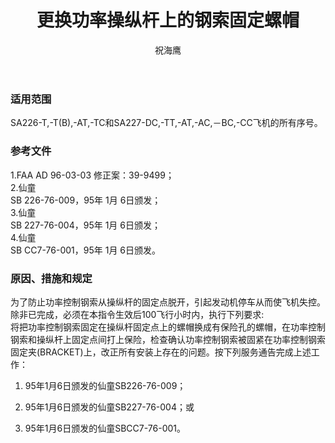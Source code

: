 ﻿---
amendno: 39-1590  
cadno: CAD1996-MTRO-01  
title: 更换功率操纵杆上的钢索固定螺帽  
publishdate: 1996-03-11  
effdate: 1996-03-11  
acmodels: ["SA226","SA227"]  
tags: []  
engs: []  
pns: []  
mfrs: ["仙童"]  
admins: 中南管理局  
author: 祝海鹰  
---
  
### 适用范围  
SA226-T,-T(B),-AT,-TC和SA227-DC,-TT,-AT,-AC,－BC,-CC飞机的所有序号。  
  
<!--more-->  
### 参考文件  
  1.FAA AD 96-03-03 修正案：39-9499；  
  2.仙童  
SB 226-76-009，95年 1月 6日颁发；  
  3.仙童  
SB 227-76-004，95年 1月 6日颁发；  
  4.仙童  
SB CC7-76-001，95年 1月 6日颁发。  
  
### 原因、措施和规定  

  为了防止功率控制钢索从操纵杆的固定点脱开，引起发动机停车从而使飞机失控。除非已完成，必须在本指令生效后100飞行小时内，执行下列要求:  
  将把功率控制钢索固定在操纵杆固定点上的螺帽换成有保险孔的螺帽，在功率控制钢索和操纵杆上固定点间打上保险，检查确认功率控制钢索被固紧在功率控制钢索固定夹(BRACKET)上，改正所有安装上存在的问题。按下列服务通告完成上述工作：  
  1) 95年1月6日颁发的仙童SB226-76-009；  
  2) 95年1月6日颁发的仙童SB227-76-004；或   
  
  3) 95年1月6日颁发的仙童SBCC7-76-001。  
